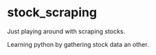 # stock_scraping
Just playing around with scraping stocks.

Learning python by gathering stock data an other.

